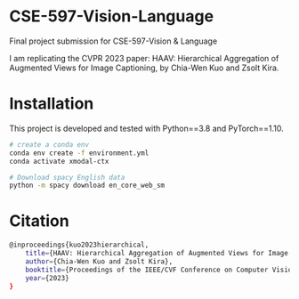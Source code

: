 # CSE-597-Vision-Language
Final project submission for CSE-597-Vision &amp; Language

I am replicating the CVPR 2023 paper: HAAV: Hierarchical Aggregation of Augmented Views for Image Captioning, by Chia-Wen Kuo and Zsolt Kira. 

# Installation
This project is developed and tested with Python==3.8 and PyTorch==1.10.

```bash
# create a conda env
conda env create -f environment.yml
conda activate xmodal-ctx

# Download spacy English data
python -m spacy download en_core_web_sm
```

# Citation
```bash
@inproceedings{kuo2023hierarchical,
    title={HAAV: Hierarchical Aggregation of Augmented Views for Image Captioning},
    author={Chia-Wen Kuo and Zsolt Kira},
    booktitle={Proceedings of the IEEE/CVF Conference on Computer Vision and Pattern Recognition},
    year={2023}
}
```
